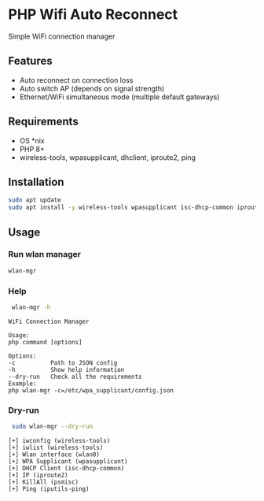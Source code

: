 # PHP Wifi Auto Reconnect
Simple WiFi connection manager

## Features
 - Auto reconnect on connection loss
 - Auto switch AP (depends on signal strength)
 - Ethernet/WiFi simultaneous mode (multiple default gateways)

## Requirements
 - OS *nix
 - PHP 8+
 - wireless-tools, wpasupplicant, dhclient, iproute2, ping

## Installation

```bash
sudo apt update
sudo apt install -y wireless-tools wpasupplicant isc-dhcp-common iproute2 psmisc iputils-ping
```

## Usage

### Run wlan manager
```bash
wlan-mgr
```

### Help
```bash
 wlan-mgr -h
```

```
WiFi Connection Manager

Usage:
php command [options]

Options:
-c          Path to JSON config
-h          Show help information
--dry-run   Check all the requirements
Example:
php wlan-mgr -c=/etc/wpa_supplicant/config.json
```

### Dry-run
```bash
 sudo wlan-mgr --dry-run
```

```
[+] iwconfig (wireless-tools)
[+] iwlist (wireless-tools)
[+] Wlan interface (wlan0)
[+] WPA Supplicant (wpasupplicant)
[+] DHCP Client (isc-dhcp-common)
[+] IP (iproute2)
[+] KillAll (psmisc)
[+] Ping (iputils-ping)
```